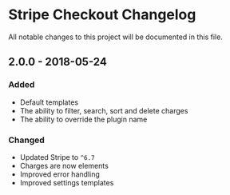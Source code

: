 # Stripe Checkout Changelog

All notable changes to this project will be documented in this file.

## 2.0.0 - 2018-05-24

### Added

- Default templates
- The ability to filter, search, sort and delete charges
- The ability to override the plugin name

### Changed

- Updated Stripe to `^6.7`
- Charges are now elements
- Improved error handling
- Improved settings templates
